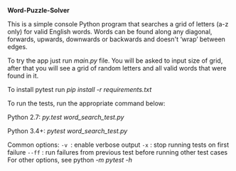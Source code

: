 **Word-Puzzle-Solver**

This is a simple console Python program that searches a grid of letters (a-z only) 
for valid English words. 
Words can be found along any diagonal, forwards, upwards, downwards 
or backwards and doesn't ‘wrap’ between edges.

To try the app just run _main.py_ file. You will be asked to input size of grid, 
after that you will see a grid of random letters and all valid words that were found in it.

To install pytest run _pip install -r requirements.txt_

To run the tests, run the appropriate command below:

Python 2.7: _py.test word_search_test.py_

Python 3.4+: _pytest word_search_test.py_

Common options:
`-v `: enable verbose output
`-x` : stop running tests on first failure
`--ff` : run failures from previous test before running other test cases
For other options, see python _-m pytest -h_
